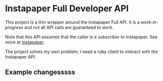 # Instapaper Full Developer API

This project is a thin wrapper around the Instapaper Full API. It is a _work-in-progress_ and not all API calls are guaranteed to work.

Note that this API assumes that the caller is a subscriber to Instapaper. See more at [Instapaper](http://www.instapaper.com/api/full).

The project solves my own problem; I need a ruby client to interact with the Instapaper API.

## Example changesssss
